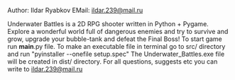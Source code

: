 Author: Ildar Ryabkov
EMail: ildar.239@mail.ru

Underwater Battles is a 2D RPG shooter written in Python + Pygame.
Explore a wonderful world full of dangerous enemies and try to 
survive and grow, upgrade your bubble-tank and defeat the Final Boss!
To start game run __main__.py file.
To make an executable file  in terminal go to src/ directory and run "pyinstaller --onefile setup.spec"
The Underwater_Battles.exe file will be created in dist/ directory.
For all questions, suggests etc you can write to ildar.239@mail.ru
